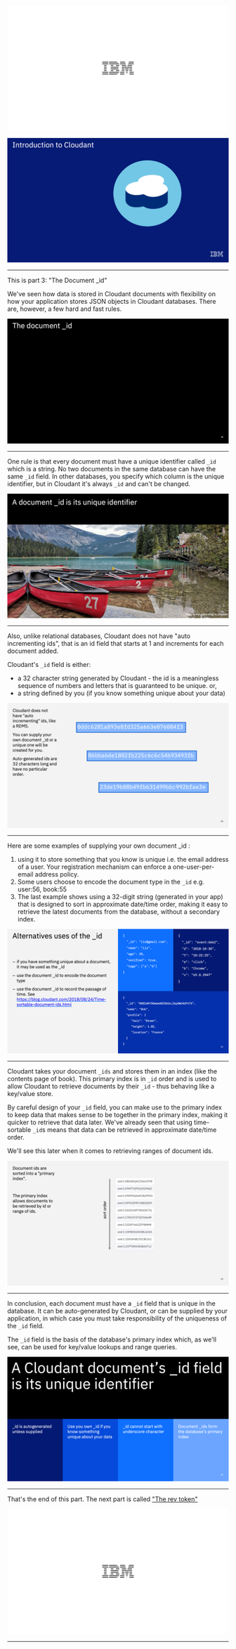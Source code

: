 ![](slides/Slide0.png)



![](slides/Slide1.png)

---

This is part 3: "The Document _id"

We've seen how data is stored in Cloudant documents with flexibility on how your application stores JSON objects in Cloudant databases. There are, however, a few hard and fast rules.

![](slides/Slide18.png)

--- 

One rule is that every document must have a unique identifier called `_id` which is a string. No two documents in the same database can have the same `_id` field. In other databases, you specify which column is the unique identifier, but in Cloudant it's always `_id` and can't be changed.

![](slides/Slide19.png)

---

Also, unlike relational databases, Cloudant does not have "auto incrementing ids", that is an id field that starts at 1 and increments for each document added.

Cloudant's `_id` field is either:

- a 32 character string generated by Cloudant - the id is a meaningless sequence of numbers and letters that is guaranteed to be unique. or, 
- a string defined by you (if you know something unique about your data)

![](slides/Slide20.png)

---

Here are some examples of supplying your own document _id :

1. using it to store something that you know is unique i.e. the email address of a user. Your registration mechanism can enforce a one-user-per-email address policy.
2. Some users choose to encode the document type in the `_id` e.g. user:56, book:55
3. The last example shows using a 32-digit string (generated in your app) that is designed to sort in approximate date/time order, making it easy to retrieve the latest documents from the database, without a secondary index.

![](slides/Slide21.png)

---

Cloudant takes your document `_ids` and stores them in an index (like the contents page of book). This primary index is in `_id` order and is used to allow Cloudant to retrieve documents by their `_id` - thus behaving like a key/value store.

By careful design of your `_id` field, you can make use to the primary index to keep data that makes sense to be together in the primary index, making it quicker to retrieve that data later. We've already seen that using time-sortable `_id`s means that data can be retrieved in approximate date/time order.

We'll see this later when it comes to retrieving ranges of document ids.

![](slides/Slide22.png)

---

In conclusion, each document must have a `_id` field that is unique in the database. It can be auto-generated by Cloudant, or can be supplied by your application, in which case you must take responsibility of the uniqueness of the `_id` field.

The `_id` field is the basis of the database's primary index which, as we'll see, can be used for key/value lookups and range queries.

![](slides/Slide23.png)

---

That's the end of this part. The next part is called ["The rev token"](./Part&#32;04&#32;-&#32;The&#32;rev&#32;token.md)
 
![](slides/Slide0.png)

---